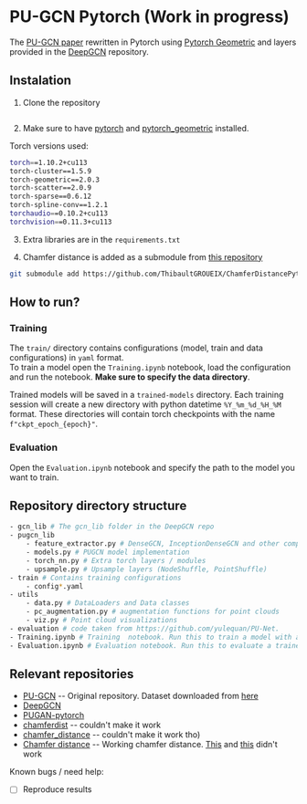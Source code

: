 # PU-GCN Pytorch (Work in progress)

The [PU-GCN paper](https://arxiv.org/abs/1912.03264) rewritten in Pytorch using [Pytorch Geometric](https://github.com/pyg-team/pytorch_geometric) and layers provided in the [DeepGCN](https://github.com/lightaime/deep_gcns_torch) repository.

## Instalation
1. Clone the repository
```
```
2. Make sure to have [pytorch](https://pytorch.org/) and [pytorch_geometric](https://pytorch-geometric.readthedocs.io/en/latest/) installed.  


Torch versions used:
```bash
torch==1.10.2+cu113
torch-cluster==1.5.9
torch-geometric==2.0.3
torch-scatter==2.0.9
torch-sparse==0.6.12
torch-spline-conv==1.2.1
torchaudio==0.10.2+cu113
torchvision==0.11.3+cu113
```

3. Extra libraries are in the `requirements.txt`

4. Chamfer distance is added as a submodule from [this repository](https://github.com/ThibaultGROUEIX/ChamferDistancePytorch)
```bash
git submodule add https://github.com/ThibaultGROUEIX/ChamferDistancePytorch
```

## How to run?
### Training

The `train/` directory contains configurations (model, train and data configurations) in `yaml` format.  
To train a model open the  `Training.ipynb` notebook, load the configuration and run the notebook. **Make sure to specify the data directory**.

Trained models will be saved in a `trained-models` directory. Each training session will create a new directory with python datetime `%Y_%m_%d_%H_%M` format. These directories will contain torch checkpoints with the name `f"ckpt_epoch_{epoch}"`.


### Evaluation
Open the `Evaluation.ipynb` notebook and specify the path to the model you want to train. 

## Repository directory structure
```bash
- gcn_lib # The gcn_lib folder in the DeepGCN repo
- pugcn_lib
    - feature_extractor.py # DenseGCN, InceptionDenseGCN and other compounded modules
    - models.py # PUGCN model implementation
    - torch_nn.py # Extra torch layers / modules
    - upsample.py # Upsample layers (NodeShuffle, PointShuffle)
- train # Contains training configurations
    - config*.yaml
- utils
    - data.py # DataLoaders and Data classes
    - pc_augmentation.py # augmentation functions for point clouds
    - viz.py # Point cloud visualizations 
- evaluation # code taken from https://github.com/yulequan/PU-Net.
- Training.ipynb # Training  notebook. Run this to train a model with a config from train/
- Evaluation.ipynb # Evaluation notebook. Run this to evaluate a trained model
```


## Relevant repositories

- [PU-GCN](https://github.com/guochengqian/PU-GCN) -- Original repository. Dataset downloaded from [here](https://drive.google.com/file/d/1oTAx34YNbL6GDwHYL2qqvjmYtTVWcELg/view)
- [DeepGCN](https://github.com/lightaime/deep_gcns_torch)
- [PUGAN-pytorch](https://github.com/UncleMEDM/PUGAN-pytorch)
- [chamferdist](https://github.com/krrish94/chamferdist) -- couldn't make it work
- [chamfer_distance](https://github.com/otaheri/chamfer_distance) -- couldn't make it work tho)
- [Chamfer distance](https://github.com/ThibaultGROUEIX/ChamferDistancePytorch) -- Working chamfer distance. [This](https://github.com/otaheri/chamfer_distance) and [this]((https://github.com/krrish94/chamferdist)) didn't work

Known bugs / need help:
- [ ] Reproduce results

